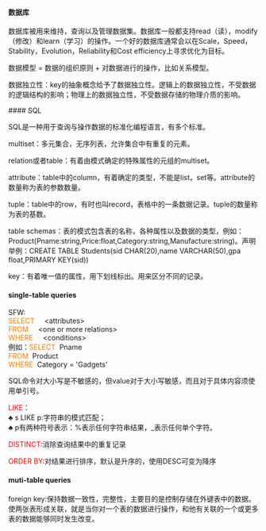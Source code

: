 #### 数据库

<p>数据库被用来维持，查询以及管理数据集。数据库一般都支持read（读），modify（修改）和learn（学习）的操作。一个好的数据库通常会以在Scale，Speed，Stability，Evolution，Reliability和Cost efficiency上寻求优化为目标。 </p>
<p>数据模型 = 数据的组织原则 + 对数据进行的操作，比如关系模型。</p>
<p>数据独立性：key的抽象概念给予了数据独立性。逻辑上的数据独立性，不受数据的逻辑结构的影响；物理上的数据独立性，不受数据存储的物理介质的影响。</p>
#### SQL

<p>SQL是一种用于查询与操作数据的标准化编程语言，有多个标准。</p>
<p>multiset：多元集合，无序列表，允许集合中有重复的元素。</p>
<p>relation或者table：有着由模式确定的特殊属性的元组的multiset。</p>
<p>attribute：table中的column，有着确定的类型，不能是list，set等。attribute的数量称为表的参数数量。</p>
<p>tuple：table中的row，有时也叫record，表格中的一条数据记录。tuple的数量称为表的基数。</p>

<p>table schemas：表的模式包含表的名称，各种属性以及数据的类型，例如：Product(Pname:string,Price:float,Category:string,Manufacture:string)。声明举例：CREATE TABLE Students(sid CHAR(20),name VARCHAR(50),gpa float,PRIMARY KEY(sid))</p>

<p>key：有着唯一值的属性，用下划线标出。用来区分不同的记录。</p>

#### single-table queries

<P>SFW:<br/><font color = #FF7D00>SELECT</font> &nbsp;&nbsp;&nbsp;&nbsp;&lt;attributes&gt;<br/><font color = #FF7D00>FROM</font>&nbsp;&nbsp;&nbsp;&nbsp;     &lt;one or more relations&gt;<br/><font color = #ff7d00>WHERE</font>&nbsp;&nbsp;&nbsp;&nbsp;     &lt;conditions&gt;<br/>例如：<font color = #ff7d00>SELECT</font>&nbsp;&nbsp;Pname<br/><font color = #ff7d00>FROM</font>&nbsp;&nbsp;Product<br/><font color = #ff7d00>WHERE</font>&nbsp;&nbsp;Category = 'Gadgets' </P>

<p>SQL命令对大小写是不敏感的，但value对于大小写敏感，而且对于具体内容须使用单引号。</p>

<p><font color = #ff0000>LIKE</font>：<br/>&clubs;&nbsp;s&nbsp;LIKE&nbsp;p:字符串的模式匹配；<br/>&clubs;&nbsp;p有两种符号表示：%表示任何字符串结果，_表示任何单个字符。</p>

<p><font color = #ff0000>DISTINCT</font>:消除查询结果中的重复记录</p>

<p><font color = #ff0000>ORDER&nbsp;BY</font>:对结果进行排序，默认是升序的，使用DESC可变为降序</p>

#### muti-table queries

<p>foreign key:保持数据一致性，完整性，主要目的是控制存储在外键表中的数据。 使两张表形成关联，就是当你对一个表的数据进行操作，和他有关联的一个或更多表的数据能够同时发生改变。</p>

